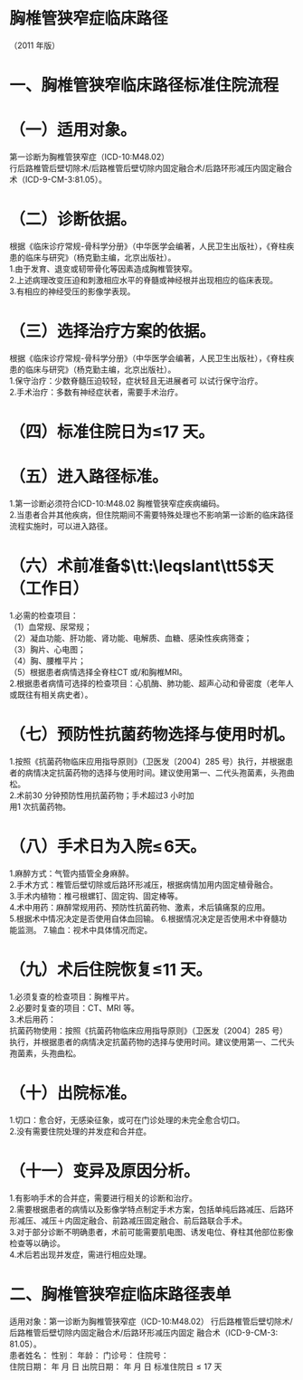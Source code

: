 # 胸椎管狭窄症临床路径  
（2011 年版）  
# 一、胸椎管狭窄临床路径标准住院流程  
# （一）适用对象。  
第一诊断为胸椎管狭窄症（ICD-10:M48.02）  
行后路椎管后壁切除术/后路椎管后壁切除内固定融合术/后路环形减压内固定融合术（ICD-9-CM-3:81.05）。  
# （二）诊断依据。  
根据《临床诊疗常规-骨科学分册》（中华医学会编著，人民卫生出版社），《脊柱疾患的临床与研究》（杨克勤主编，北京出版社）。  
1.由于发育、退变或韧带骨化等因素造成胸椎管狭窄。  
2.上述病理改变压迫和刺激相应水平的脊髓或神经根并出现相应的临床表现。  
3.有相应的神经受压的影像学表现。  
# （三）选择治疗方案的依据。  
根据《临床诊疗常规-骨科学分册》（中华医学会编著，人民卫生出版社），《脊柱疾患的临床与研究》（杨克勤主编，北京出版社）。  
1.保守治疗：少数脊髓压迫较轻，症状轻且无进展者可 以试行保守治疗。  
2.手术治疗：多数有神经症状者，需要手术治疗。  
# （四）标准住院日为≤17 天。  
# （五）进入路径标准。  
1.第一诊断必须符合ICD-10:M48.02 胸椎管狭窄症疾病编码。  
2.当患者合并其他疾病，但住院期间不需要特殊处理也不影响第一诊断的临床路径流程实施时，可以进入路径。  
# （六）术前准备$\tt:\leqslant\tt5$天（工作日）  
1.必需的检查项目：  
（1）血常规、尿常规；  
（2）凝血功能、肝功能、肾功能、电解质、血糖、感染性疾病筛查；  
（3）胸片、心电图；  
（4）胸、腰椎平片；  
（5）根据患者病情选择全脊柱CT 或/和胸椎MRI。  
2.根据患者病情可选择的检查项目：心肌酶、肺功能、超声心动和骨密度（老年人或既往有相关病史者）。  
# （七）预防性抗菌药物选择与使用时机。  
1.按照《抗菌药物临床应用指导原则》（卫医发〔2004〕285 号）执行，并根据患者的病情决定抗菌药物的选择与使用时间。建议使用第一、二代头孢菌素，头孢曲松。  
2.术前30 分钟预防性用抗菌药物；手术超过3 小时加  
用1 次抗菌药物。  
# （八）手术日为入院$\leqslant\!6$天。  
1.麻醉方式：气管内插管全身麻醉。  
2.手术方式：椎管后壁切除或后路环形减压，根据病情加用内固定植骨融合。  
3.手术内植物：椎弓根螺钉、固定钩、固定棒等。  
4.术中用药：麻醉常规用药、预防性抗菌药物、激素，术后镇痛泵的应用。  
5.根据术中情况决定是否使用自体血回输。 6.根据情况决定是否使用术中脊髓功能监测。 7.输血：视术中具体情况而定。  
# （九）术后住院恢复≤11 天。  
1.必须复查的检查项目：胸椎平片。  
2.必要时复查的项目：CT、MRI 等。  
3.术后用药：  
抗菌药物使用：按照《抗菌药物临床应用指导原则》（卫医发〔2004〕285 号）执行，并根据患者的病情决定抗菌药物的选择与使用时间。建议使用第一、二代头孢菌素，头孢曲松。  
# （十）出院标准。  
1.切口：愈合好，无感染征象，或可在门诊处理的未完全愈合切口。  
2.没有需要住院处理的并发症和合并症。  
# （十一）变异及原因分析。  
1.有影响手术的合并症，需要进行相关的诊断和治疗。  
2.需要根据患者的病情以及影像学特点制定手术方案，包括单纯后路减压、后路环形减压、减压＋内固定融合、前路减压固定融合、前后路联合手术。  
3.对于部分诊断不明确患者，术前可能需要肌电图、诱发电位、脊柱其他部位影像检查等以确诊。  
4.术后若出现并发症，需进行相应处理。  
# 二、胸椎管狭窄症临床路径表单  
适用对象：第一诊断为胸椎管狭窄症（ICD-10:M48.02） 行后路椎管后壁切除术/后路椎管后壁切除内固定融合术/后路环形减压内固定 融合术（ICD-9-CM-3: 81.05）。  
患者姓名：               性别：    年龄：      门诊号：        住院号：  
住院日期：   年  月  日     出院日期：   年  月  日   标准住院日${\leqslant}17$ 天  
